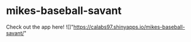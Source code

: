 # mikes-baseball-savant

Check out the app here! ![]"https://calabs97.shinyapps.io/mikes-baseball-savant/"
